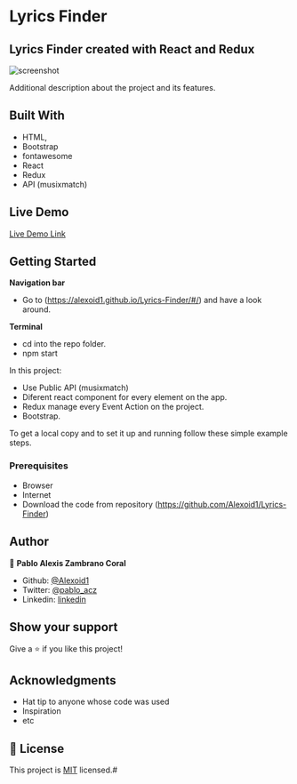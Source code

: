 # Lyrics Finder
## Lyrics Finder created with React and Redux




![screenshot](./images/screen.png)

Additional description about the project and its features.

## Built With

- HTML,
- Bootstrap
- fontawesome
- React
- Redux
- API (musixmatch)

## Live Demo

[Live Demo Link](https://alexoid1.github.io/Lyrics-Finder/#/)


## Getting Started

**Navigation bar**
- Go to (https://alexoid1.github.io/Lyrics-Finder/#/) and have a look around. 

**Terminal**
- cd into the repo folder. 
- npm start



In this project:
- Use Public API (musixmatch)
- Diferent react component for every element on the app.
- Redux manage every Event Action on the project.
- Bootstrap.


To get a local copy  and to set it up and running follow these simple example steps.

### Prerequisites

- Browser
- Internet
- Download the code from repository (https://github.com/Alexoid1/Lyrics-Finder)


## Author

👤 **Pablo Alexis Zambrano Coral**

- Github: [@Alexoid1](https://github.com/Alexoid1)
- Twitter: [@pablo_acz](https://twitter.com/pablo_acz)
- Linkedin: [linkedin](https://www.linkedin.com/in/pablo-alexis-zambrano-coral-7a614a189/)



## Show your support

Give a ⭐️ if you like this project!

## Acknowledgments

- Hat tip to anyone whose code was used
- Inspiration
- etc

## 📝 License

This project is [MIT](LICENSE) licensed.#
